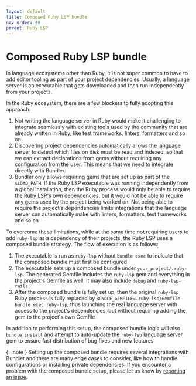 ```yaml
---
layout: default
title: Composed Ruby LSP bundle
nav_order: 40
parent: Ruby LSP
---
```


# Composed Ruby LSP bundle

In language ecosystems other than Ruby, it is not super common to have to add editor tooling as part of your project
dependencies. Usually, a language server is an executable that gets downloaded and then run independently from your
projects.

In the Ruby ecosystem, there are a few blockers to fully adopting this approach:

1. Not writing the language server in Ruby would make it challenging to integrate seamlessly with existing tools used by
the community that are already written in Ruby, like test frameworks, linters, formatters and so on
2. Discovering project dependencies automatically allows the language server to detect which files on disk must be read
and indexed, so that we can extract declarations from gems without requiring any configuration from the user. This means
that we need to integrate directly with Bundler
3. Bundler only allows requiring gems that are set up as part of the `$LOAD_PATH`. If the Ruby LSP executable was running
independently from a global installation, then the Ruby process would only be able to require the Ruby LSP's own
dependencies, but it would not be able to require any gems used by the project being worked on. Not being able to require
the project's dependencies limits integrations that the language server can automatically make with linters, formatters,
test frameworks and so on

To overcome these limitations, while at the same time not requiring users to add `ruby-lsp` as a dependency of their projects,
the Ruby LSP uses a composed bundle strategy. The flow of execution is as follows:

1. The executable is run as `ruby-lsp` without `bundle exec` to indicate that the composed bundle must first be configured
2. The executable sets up a composed bundle under `your_project/.ruby-lsp`. The generated Gemfile includes the `ruby-lsp` gem
and everything in the project's Gemfile as well. It may also include `debug` and `ruby-lsp-rails`
3. After the composed bundle is fully set up, then the original `ruby-lsp` Ruby process is fully replaced by
`BUNDLE_GEMFILE=.ruby-lsp/Gemfile bundle exec ruby-lsp`, thus launching the real language server with access to the project's
dependencies, but without requiring adding the gem to the project's own Gemfile

In addition to performing this setup, the composed bundle logic will also `bundle install` and attempt to auto-update
the `ruby-lsp` language server gem to ensure fast distribution of bug fixes and new features.

{: .note }
Setting up the composed bundle requires several integrations with Bundler and there are many edge cases to consider,
like how to handle configurations or installing private dependencies. If you encounter a problem with the composed
bundle setup, please let us know by [reporting an issue](https://github.com/Shopify/ruby-lsp/issues/new/choose).

